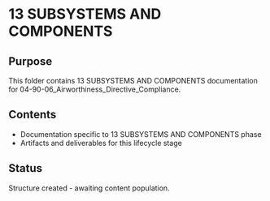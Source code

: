 # 13 SUBSYSTEMS AND COMPONENTS

## Purpose
This folder contains 13 SUBSYSTEMS AND COMPONENTS documentation for 04-90-06_Airworthiness_Directive_Compliance.

## Contents
- Documentation specific to 13 SUBSYSTEMS AND COMPONENTS phase
- Artifacts and deliverables for this lifecycle stage

## Status
Structure created - awaiting content population.
